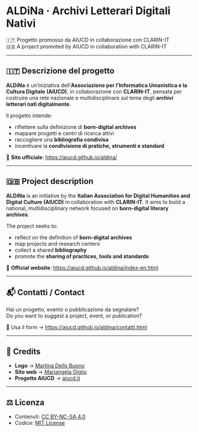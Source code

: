 # ALDiNa · Archivi Letterari Digitali Nativi  
🇮🇹 Progetto promosso da AIUCD in collaborazione con CLARIN-IT  
🇬🇧 A project promoted by AIUCD in collaboration with CLARIN-IT

---

## 🇮🇹 Descrizione del progetto

**ALDiNa** è un’iniziativa dell’**Associazione per l’Informatica Umanistica e la Cultura Digitale (AIUCD)**, in collaborazione con **CLARIN-IT**, pensata per costruire una rete nazionale e multidisciplinare sul tema degli **archivi letterari nati digitalmente**.

Il progetto intende:
- riflettere sulla definizione di **born-digital archives**
- mappare progetti e centri di ricerca attivi
- raccogliere una **bibliografia condivisa**
- incentivare la **condivisione di pratiche, strumenti e standard**

🔗 **Sito ufficiale**: https://aiucd.github.io/aldina/

---

## 🇬🇧 Project description

**ALDiNa** is an initiative by the **Italian Association for Digital Humanities and Digital Culture (AIUCD)** in collaboration with **CLARIN-IT**. It aims to build a national, multidisciplinary network focused on **born-digital literary archives**.

The project seeks to:
- reflect on the definition of **born-digital archives**
- map projects and research centers
- collect a shared **bibliography**
- promote the **sharing of practices, tools and standards**

🔗 **Official website**: https://aiucd.github.io/aldina/index-en.html

---

## 📬 Contatti / Contact

Hai un progetto, evento o pubblicazione da segnalare?  
Do you want to suggest a project, event, or publication?

📩 Usa il form → https://aiucd.github.io/aldina/contatti.html

---

## 👥 Credits

- **Logo** → [Martina Dello Buono](https://www.unibo.it/sitoweb/martina.dellobuono2)  
- **Sito web** → [Mariangela Giglio](https://www.unibo.it/sitoweb/mariangela.giglio2)  
- **Progetto AIUCD** → [aiucd.it](https://www.aiucd.it)

---

## ⚖️ Licenza

- Contenuti: [CC BY-NC-SA 4.0](https://creativecommons.org/licenses/by-nc-sa/4.0/)
- Codice: [MIT License](LICENSE)
